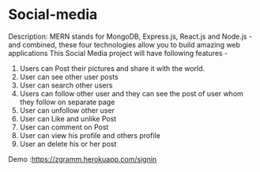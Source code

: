 # Social-media
Description:  MERN stands for MongoDB, Express.js, React.js and Node.js - and combined, these four technologies allow you to build amazing web applications
This Social Media project will have following features -
1.	Users can Post their pictures and share it with the world.
2.	User can see other user posts
3.	User can search other users
4.	Users can follow other user and they can see the post of user whom they follow on separate page
5.	User can unfollow other user
6.	User can Like and unlike Post
7.	User can comment on Post
8.	User can view his profile and others profile
9.	User an delete his or her post

Demo :https://zgramm.herokuapp.com/signin

